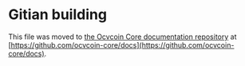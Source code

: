 Gitian building
================

This file was moved to [the Ocvcoin Core documentation repository](https://github.com/ocvcoin-core/docs/blob/master/gitian-building.md) at [https://github.com/ocvcoin-core/docs](https://github.com/ocvcoin-core/docs).
